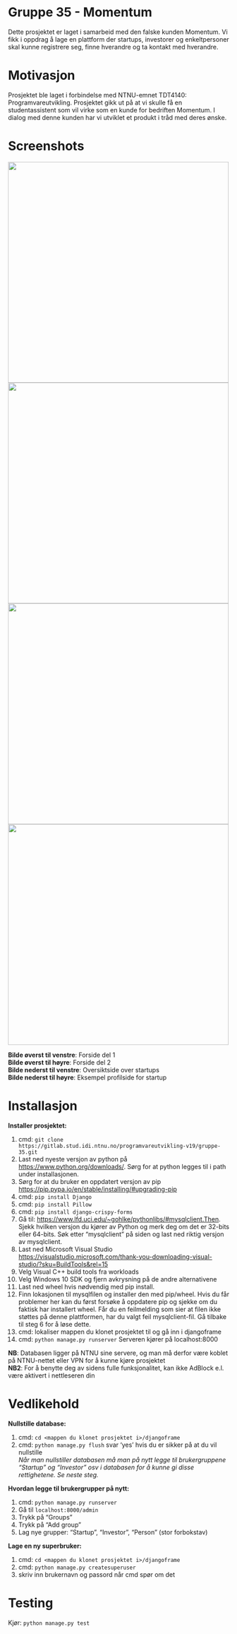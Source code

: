 # Gruppe 35 - Momentum  
  
Dette prosjektet er laget i samarbeid med den falske kunden Momentum. Vi fikk i oppdrag å lage en plattform der startups, investorer og enkeltpersoner skal kunne registrere seg, finne hverandre og ta kontakt med hverandre.
  
# Motivasjon

Prosjektet ble laget i forbindelse med NTNU-emnet TDT4140: Programvareutvikling. Prosjektet gikk ut på at vi skulle få en studentassistent som vil virke som en kunde for bedriften Momentum. I dialog med denne kunden har vi utviklet et produkt i tråd med deres ønske. 
  
# Screenshots
<img src="https://gitlab.stud.idi.ntnu.no/programvareutvikling-v19/gruppe-35/raw/master/screenshots/intro.PNG" width="500">
<img src="https://gitlab.stud.idi.ntnu.no/programvareutvikling-v19/gruppe-35/raw/master/screenshots/forside.PNG" width="500">
<img src="https://gitlab.stud.idi.ntnu.no/programvareutvikling-v19/gruppe-35/raw/master/screenshots/startups.PNG" width="500">
<img src="https://gitlab.stud.idi.ntnu.no/programvareutvikling-v19/gruppe-35/raw/master/screenshots/adgogo.PNG" width="500">  
  

**Bilde øverst til venstre**: Forside del 1  
**Bilde øverst til høyre**: Forside del 2  
**Bilde nederst til venstre**: Oversiktside over startups  
**Bilde nederst til høyre**: Eksempel profilside for startup  

# Installasjon

**Installer prosjektet:**  
1. cmd: `git clone https://gitlab.stud.idi.ntnu.no/programvareutvikling-v19/gruppe-35.git`
2. Last ned nyeste versjon av python på https://www.python.org/downloads/. Sørg for at python legges til i path under installasjonen.
3. Sørg for at du bruker en oppdatert versjon av pip https://pip.pypa.io/en/stable/installing/#upgrading-pip
4. cmd: `pip install Django`
5. cmd: `pip install Pillow`
6. cmd: `pip install django-crispy-forms`
7. Gå til: https://www.lfd.uci.edu/~gohlke/pythonlibs/#mysqlclient.Then. Sjekk hvilken versjon du kjører av Python og merk deg om det er 32-bits eller 64-bits. Søk etter “mysqlclient” på siden og last ned riktig versjon av mysqlclient.
8. Last ned Microsoft Visual Studio https://visualstudio.microsoft.com/thank-you-downloading-visual-studio/?sku=BuildTools&rel=15
9. Velg Visual C++ build tools fra workloads
10. Velg Windows 10 SDK og fjern avkrysning på de andre alternativene
11. Last ned wheel hvis nødvendig med pip install.
12. Finn lokasjonen til mysqlfilen og installer den med pip/wheel. Hvis du får problemer her kan du først forsøke å oppdatere pip og sjekke om du faktisk har installert wheel. Får du en feilmelding som sier at filen ikke støttes på denne plattformen, har du valgt feil mysqlclient-fil. Gå tilbake til steg 6 for å løse dette.
13. cmd: lokaliser mappen du klonet prosjektet til og gå inn i djangoframe
14. cmd: `python manage.py runserver`
Serveren kjører på localhost:8000

**NB**: Databasen ligger på NTNU sine servere, og man må derfor være koblet på NTNU-nettet eller VPN for å kunne kjøre prosjektet  
**NB2**: For å benytte deg av sidens fulle funksjonalitet, kan ikke AdBlock e.l. være aktivert i nettleseren din  

# Vedlikehold

**Nullstille database:**
1. cmd: `cd <mappen du klonet prosjektet i>/djangoframe`
2. cmd: `python manage.py flush`
svar ‘yes’ hvis du er sikker på at du vil nullstille  
*Når man nullstiller databasen må man på nytt legge til brukergruppene “Startup” og “Investor” osv  i databasen for å kunne gi disse rettighetene. Se neste steg.*

**Hvordan legge til brukergrupper på nytt:**
1. cmd: `python manage.py runserver`
2. Gå til `localhost:8000/admin`
3. Trykk på “Groups”
4. Trykk på “Add group”  
5. Lag nye grupper: “Startup”, “Investor”, “Person” (stor forbokstav)

**Lage en ny superbruker:**
1. cmd: `cd <mappen du klonet prosjektet i>/djangoframe`
2. cmd: `python manage.py createsuperuser`
3. skriv inn brukernavn og passord når cmd spør om det
  
# Testing  
Kjør: `python manage.py test`

